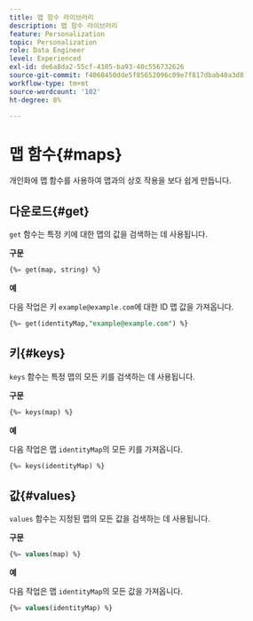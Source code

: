 ```yaml
---
title: 맵 함수 라이브러리
description: 맵 함수 라이브러리
feature: Personalization
topic: Personalization
role: Data Engineer
level: Experienced
exl-id: de6a8da2-55cf-4105-ba93-40c556732626
source-git-commit: f4068450dde5f85652096c09e7f817dbab40a3d8
workflow-type: tm+mt
source-wordcount: '102'
ht-degree: 8%

---
```


# 맵 함수{#maps}

개인화에 맵 함수를 사용하여 맵과의 상호 작용을 보다 쉽게 만듭니다.

## 다운로드{#get}

`get` 함수는 특정 키에 대한 맵의 값을 검색하는 데 사용됩니다.

**구문**

```sql
{%= get(map, string) %}
```

**예**

다음 작업은 키 `example@example.com`에 대한 ID 맵 값을 가져옵니다.

```sql
{%= get(identityMap,"example@example.com") %}
```

## 키{#keys}

`keys` 함수는 특정 맵의 모든 키를 검색하는 데 사용됩니다.

**구문**

```sql
{%= keys(map) %}
```

**예**

다음 작업은 맵 `identityMap`의 모든 키를 가져옵니다.

```sql
{%= keys(identityMap) %}
```

## 값{#values}

`values` 함수는 지정된 맵의 모든 값을 검색하는 데 사용됩니다.

**구문**

```sql
{%= values(map) %}
```

**예**

다음 작업은 맵 `identityMap`의 모든 값을 가져옵니다.

```sql
{%= values(identityMap) %}
```
